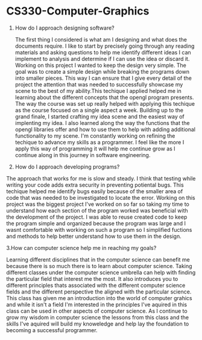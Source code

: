 # CS330-Computer-Graphics

1. How do I approach designing software?
   
   The first thing I considered is what am I designing and what does the documents require. I like to start by precisely going through any reading materials and asking questions to help me identify different ideas I can implement to analysis and determine if I can use the idea or discard it. Working on this project I wanted to keep the design very simple. The goal was to create a simple design while breaking the programs down into smaller pieces. This way I can ensure that I give every detail of the project the attention that was needed to successfully showcase my scene to the best of my ability.This techique I applied helped me in learning about the different concepts that the opengl program presents. The way the course was set up really helped with applying this techique as the course focused on a single aspect a week. Building up to the grand finale, I started crafting my idea scene and the easiest way of implenting my idea. I also learned along the way the functions that the opengl libraries offer and how to use them to help with adding additional functionality to my scene. I'm constantly working on refining the techique to advance my skills as a programmer. I feel like the more I apply this way of programming it will help me continue grow as I continue along in this journey in software engineering.




2. How do I approach developing programs?

 The approach that works for me is slow and steady. I think that testing while writing your code adds extra security in preventing potiental bugs. This techique helped me identify bugs easily because of the smaller area of code that was needed to be investigated to locate the error. Working on this project was the biggest project I've worked on so far so taking my time to understand how each section of the program worked was beneficial with the development of the project.
 I was able to reuse created code to keep the program simple and organized because the program was large and I wasnt comfortable with working on such a program so I simplified fuctions and methods to help better understand how to use them in the design.


3.How can computer science help me in reaching my goals?

Learning different disciplines that in the computer science can benefit me because there is so much there is to learn about computer science. Taking different classes under the computer science umbrella can help with finding the particular field that interest me the most. It also introduces you to different principles thats associated with the different computer science fields and the different perspective the aligned with the particular science. This class has given me an introduction into the world of computer grahics and while it isn't a field I'm interested in the principles I've aquired in this class can be used in other aspects of computer science. As I continue to grow my wisdom in computer science the lessons from this class and the skills I've aquired will build my knoweledge and help lay the foundation to becoming a successful programmer.

